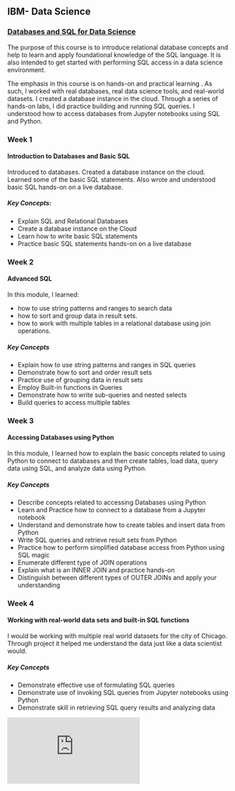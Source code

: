## IBM- Data Science

### [Databases and SQL for Data Science](https://www.coursera.org/learn/sql-data-science/home/welcome)    
The purpose of this course is to introduce relational database concepts and help to learn and apply foundational knowledge of the SQL language. It is also intended to get started with performing SQL access in a data science environment.  

The emphasis in this course is on hands-on and practical learning . As such, I worked with real databases, real data science tools, and real-world datasets. I created a database instance in the cloud. Through a series of hands-on labs, I did practice building and running SQL queries. I understood how to access databases from Jupyter notebooks using SQL and Python.

### Week 1    
#### Introduction to Databases and Basic SQL    
Introduced to databases. Created a database instance on the cloud. Learned some of the basic SQL statements. Also wrote and understood basic SQL hands-on on a live database.

##### Key Concepts:   
- Explain SQL and Relational Databases
- Create a database instance on the Cloud
- Learn how to write basic SQL statements
- Practice basic SQL statements hands-on on a live database

### Week 2    
#### Advanced SQL   
In this module, I learned:     
- how to use string patterns and ranges to search data
- how to sort and group data in result sets.
- how to work with multiple tables in a relational database using join operations.   

##### Key Concepts      
- Explain how to use string patterns and ranges in SQL queries
- Demonstrate how to sort and order result sets
- Practice use of grouping data in result sets
- Employ Built-in functions in Queries
- Demonstrate how to write sub-queries and nested selects
- Build queries to access multiple tables

### Week 3  
#### Accessing Databases using Python
In this module, I learned how to explain the basic concepts related to using Python to connect to databases and then create tables, load data, query data using SQL, and analyze data using Python.

##### Key Concepts    
- Describe concepts related to accessing Databases using Python
- Learn and Practice how to connect to a database from a Jupyter notebook
- Understand and demonstrate how to create tables and insert data from Python
- Write SQL queries and retrieve result sets from Python
- Practice how to perform simplified database access from Python using SQL magic
- Enumerate different type of JOIN operations
- Explain what is an INNER JOIN and practice hands-on
- Distinguish between different types of OUTER JOINs and apply your understanding

### Week 4   
#### Working with real-world data sets and built-in SQL functions
I would be working with multiple real world datasets for the city of Chicago. Through project it helped me understand the data just like a data scientist would.

##### Key Concepts
- Demonstrate effective use of formulating SQL queries
- Demonstrate use of invoking SQL queries from Jupyter notebooks using Python
- Demonstrate skill in retrieving SQL query results and analyzing data



![IBM Certificate](https://github.com/BBartee75/IBM---Data-Science/blob/main/Course%205_Databases%20and%20SQL%20for%20Data%20Science/IBM%20Certificate%20-%204R7LKZ8HNN4U.pdf)
